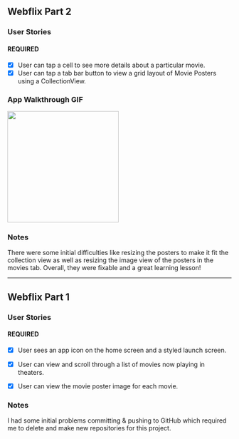## Webflix Part 2

### User Stories

#### REQUIRED 
- [x] User can tap a cell to see more details about a particular movie.
- [x] User can tap a tab bar button to view a grid layout of Movie Posters using a CollectionView.

### App Walkthrough GIF

<img src="http://g.recordit.co/68BBc6H3OV.gif" width=250><br>

### Notes
There were some initial difficulties like resizing the posters to make it fit the collection view as well as resizing the image view of the posters in the movies tab. Overall, they were fixable and a great learning lesson!

---

## Webflix Part 1

### User Stories

#### REQUIRED 
- [x]  User sees an app icon on the home screen and a styled launch screen.
- [x]  User can view and scroll through a list of movies now playing in theaters.
- [x]  User can view the movie poster image for each movie.


### Notes
I had some initial problems committing & pushing to GitHub which required me to delete and make new repositories for this project.

